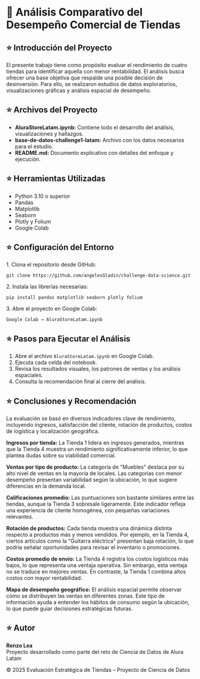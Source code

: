 <h1>💫 Análisis Comparativo del Desempeño Comercial de Tiendas</h1>

<h2>⭐️ Introducción del Proyecto</h2>
<p>El presente trabajo tiene como propósito evaluar el rendimiento de cuatro tiendas para identificar aquella con menor rentabilidad. El análisis busca ofrecer una base objetiva que respalde una posible decisión de desinversión. Para ello, se realizaron estudios de datos exploratorios, visualizaciones gráficas y análisis espacial de desempeño.</p>

<h2>⭐️ Archivos del Proyecto</h2>
<ul>
  <li><strong>AluraStoreLatam.ipynb:</strong> Contiene todo el desarrollo del análisis, visualizaciones y hallazgos.</li>
  <li><strong>base-de-datos-challenge1-latam:</strong> Archivo con los datos necesarios para el estudio.</li>
  <li><strong>README.md:</strong> Documento explicativo con detalles del enfoque y ejecución.</li>
</ul>

<h2>⭐️ Herramientas Utilizadas</h2>
<ul>
  <li>Python 3.10 o superior</li>
  <li>Pandas</li>
  <li>Matplotlib</li>
  <li>Seaborn</li>
  <li>Plotly y Folium</li>
  <li>Google Colab</li>
</ul>

<h2>⭐️ Configuración del Entorno</h2>
<p>1. Clona el repositorio desde GitHub:</p>
<code>git clone https://github.com/angelesGladin/challenge-data-science.git</code>

<p>2. Instala las librerías necesarias:</p>
<code>pip install pandas matplotlib seaborn plotly folium</code>

<p>3. Abre el proyecto en Google Colab:</p>
<code>Google Colab → AluraStoreLatam.ipynb</code>

<h2>⭐️ Pasos para Ejecutar el Análisis</h2>
<ol>
  <li>Abre el archivo <code>AluraStoreLatam.ipynb</code> en Google Colab.</li>
  <li>Ejecuta cada celda del notebook.</li>
  <li>Revisa los resultados visuales, los patrones de ventas y los análisis espaciales.</li>
  <li>Consulta la recomendación final al cierre del análisis.</li>
</ol>

<h2>⭐️ Conclusiones y Recomendación</h2>
<p>La evaluación se basó en diversos indicadores clave de rendimiento, incluyendo ingresos, satisfacción del cliente, rotación de productos, costos de logística y localización geográfica.</p>

<p><strong>Ingresos por tienda:</strong> La Tienda 1 lidera en ingresos generados, mientras que la Tienda 4 muestra un rendimiento significativamente inferior, lo que plantea dudas sobre su viabilidad comercial.</p>

<p><strong>Ventas por tipo de producto:</strong> La categoría de "Muebles" destaca por su alto nivel de ventas en la mayoría de locales. Las categorías con menor desempeño presentan variabilidad según la ubicación, lo que sugiere diferencias en la demanda local.</p>

<p><strong>Calificaciones promedio:</strong> Las puntuaciones son bastante similares entre las tiendas, aunque la Tienda 3 sobresale ligeramente. Este indicador refleja una experiencia de cliente homogénea, con pequeñas variaciones relevantes.</p>

<p><strong>Rotación de productos:</strong> Cada tienda muestra una dinámica distinta respecto a productos más y menos vendidos. Por ejemplo, en la Tienda 4, ciertos artículos como la "Guitarra eléctrica" presentan baja rotación, lo que podría señalar oportunidades para revisar el inventario o promociones.</p>

<p><strong>Costos promedio de envío:</strong> La Tienda 4 registra los costos logísticos más bajos, lo que representa una ventaja operativa. Sin embargo, esta ventaja no se traduce en mejores ventas. En contraste, la Tienda 1 combina altos costos con mayor rentabilidad.</p>

<p><strong>Mapa de desempeño geográfico:</strong> El análisis espacial permite observar cómo se distribuyen las ventas en diferentes zonas. Este tipo de información ayuda a entender los hábitos de consumo según la ubicación, lo que puede guiar decisiones estratégicas futuras.</p>

<h2>⭐️ Autor</h2>
<p><strong>Renzo Lea</strong><br>
Proyecto desarrollado como parte del reto de Ciencia de Datos de Alura Latam </p>

<div class="footer">
  &copy; 2025 Evaluación Estratégica de Tiendas – Proyecto de Ciencia de Datos
</div>


